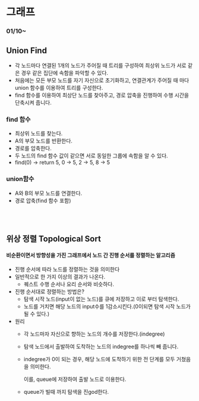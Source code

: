 # 그래프
### 01/10~

## Union Find
- 각 노드마다 연결된 1개의 노드가 주어질 때 트리를 구성하여 최상위 노드가 서로 같은 경우 같은 집단에 속함을 파악할 수 있다.
- 처음에는 모든 부모 노드를 자기 자신으로 초기화하고, 연결관계가 주어질 때 마다 union 함수를 이용하여 트리를 구성한다.
- find 함수를 이용하여 최상단 노드를 찾아주고, 경로 압축을 진행하여 수행 시간을 단축시켜 줍니다.

### find 함수
- 최상위 노드를 찾는다.
- A의 부모 노드를 반환한다.
- 경로를 압축한다.
- 두 노드의 find 함수 값이 같으면 서로 동일한 그룹에 속함을 알 수 있다.
- find(0) → return 5, 0 → 5, 2 → 5, 8 → 5

### union함수
- A와 B의 부모 노드를 연결한다.
- 경로 압축(find 함수 포함)

<br><br>


## 위상 정렬 Topological Sort

#### 비순환이면서 방향성을 가진 그래프에서 노드 간 진행 순서를 정렬하는 알고리즘

- 진행 순서에 따라 노드를 정렬하는 것을 의미한다
- 일반적으로 한 가지 이상의 결과가 나온다.
    - 퀘스트 수행 순서나 요리 순서와 비슷하다.
- 진행 순서대로 정렬하는 방법은?
    - 탐색 시작 노드(input이 없는 노드)를 큐에 저장하고 이로 부터 탐색한다.
    - 노드를 거치면 해당 노드의 input수를 1감소시킨다.(0이되면 탐색 시작 노드가 될 수 있다.)
- 원리
    - 각 노드마자 자신으로 향하는 노드의 개수를 저장한다.(indegree)
    - 탐색 노드에서 출발하여 도착하는 노드의 indegree를 하나씩 빼 줍니다.
    - indegree가 0이 되는 경우, 해당 노드에 도착하기 위한 전 단계를 모두 거쳤음을 의미한다.
        
        이를, queue에 저장하여 출발 노드로 이용한다.
        
    - queue가 빌때 까지 탐색을 진god한다.
